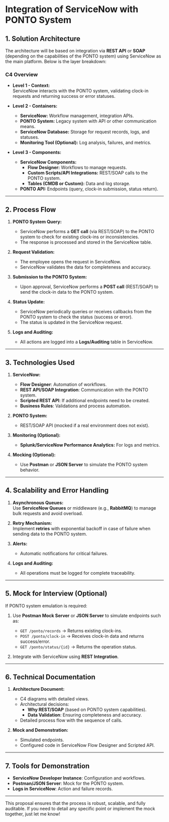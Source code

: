 
# Integration of ServiceNow with PONTO System

## **1. Solution Architecture**

The architecture will be based on integration via **REST API** or **SOAP** (depending on the capabilities of the PONTO system) using ServiceNow as the main platform. Below is the layer breakdown:

### **C4 Overview**
- **Level 1 - Context:**  
  ServiceNow interacts with the PONTO system, validating clock-in requests and returning success or error statuses.

- **Level 2 - Containers:**  
  - **ServiceNow:** Workflow management, integration APIs.  
  - **PONTO System:** Legacy system with API or other communication means.  
  - **ServiceNow Database:** Storage for request records, logs, and statuses.  
  - **Monitoring Tool (Optional):** Log analysis, failures, and metrics.  

- **Level 3 - Components:**  
  - **ServiceNow Components:**  
    - **Flow Designer:** Workflows to manage requests.  
    - **Custom Scripts/API Integrations:** REST/SOAP calls to the PONTO system.  
    - **Tables (CMDB or Custom):** Data and log storage.  
  - **PONTO API:** Endpoints (query, clock-in submission, status return).  

---

## **2. Process Flow**

1. **PONTO System Query:**  
   - ServiceNow performs a **GET call** (via REST/SOAP) to the PONTO system to check for existing clock-ins or inconsistencies.  
   - The response is processed and stored in the ServiceNow table.  

2. **Request Validation:**  
   - The employee opens the request in ServiceNow.  
   - ServiceNow validates the data for completeness and accuracy.  

3. **Submission to the PONTO System:**  
   - Upon approval, ServiceNow performs a **POST call** (REST/SOAP) to send the clock-in data to the PONTO system.  

4. **Status Update:**  
   - ServiceNow periodically queries or receives callbacks from the PONTO system to check the status (success or error).  
   - The status is updated in the ServiceNow request.

5. **Logs and Auditing:**  
   - All actions are logged into a **Logs/Auditing** table in ServiceNow.  

---

## **3. Technologies Used**

1. **ServiceNow:**  
   - **Flow Designer**: Automation of workflows.  
   - **REST API/SOAP Integration**: Communication with the PONTO system.  
   - **Scripted REST API**: If additional endpoints need to be created.  
   - **Business Rules**: Validations and process automation.  

2. **PONTO System:**  
   - REST/SOAP API (mocked if a real environment does not exist).  

3. **Monitoring (Optional):**  
   - **Splunk/ServiceNow Performance Analytics:** For logs and metrics.  

4. **Mocking (Optional):**  
   - Use **Postman** or **JSON Server** to simulate the PONTO system behavior.

---

## **4. Scalability and Error Handling**

1. **Asynchronous Queues:**  
   Use **ServiceNow Queues** or middleware (e.g., **RabbitMQ**) to manage bulk requests and avoid overload.  

2. **Retry Mechanism:**  
   Implement **retries** with exponential backoff in case of failure when sending data to the PONTO system.

3. **Alerts:**  
   - Automatic notifications for critical failures.  

4. **Logs and Auditing:**  
   - All operations must be logged for complete traceability.

---

## **5. Mock for Interview (Optional)**

If PONTO system emulation is required:  
1. Use **Postman Mock Server** or **JSON Server** to simulate endpoints such as:  
   - `GET /ponto/records` → Returns existing clock-ins.  
   - `POST /ponto/clock-in` → Receives clock-in data and returns success/error.  
   - `GET /ponto/status/{id}` → Returns the operation status.  

2. Integrate with ServiceNow using **REST Integration**.

---

## **6. Technical Documentation**

1. **Architecture Document:**  
   - C4 diagrams with detailed views.  
   - Architectural decisions:  
     - **Why REST/SOAP** (based on PONTO system capabilities).  
     - **Data Validation**: Ensuring completeness and accuracy.  
   - Detailed process flow with the sequence of calls.

2. **Mock and Demonstration:**  
   - Simulated endpoints.  
   - Configured code in ServiceNow Flow Designer and Scripted API.

---

## **7. Tools for Demonstration**

- **ServiceNow Developer Instance**: Configuration and workflows.  
- **Postman/JSON Server**: Mock for the PONTO system.  
- **Logs in ServiceNow**: Action and failure records.

---

This proposal ensures that the process is robust, scalable, and fully auditable. If you need to detail any specific point or implement the mock together, just let me know! 
